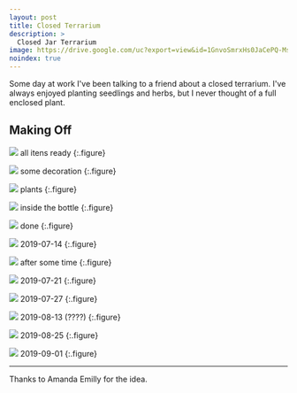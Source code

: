 ```yaml
---
layout: post
title: Closed Terrarium
description: >
  Closed Jar Terrarium
image: https://drive.google.com/uc?export=view&id=1GnvoSmrxHs0JaCePQ-MsNOC7o8pG6NaP
noindex: true
---
```


Some day at work I've been talking to a friend about a closed terrarium. I've always enjoyed planting seedlings and herbs, but I never thought of a full enclosed plant.   

## Making Off

![](https://drive.google.com/uc?export=view&id=1Tmx5-3uusrBQLRc3ojFYM7a5_ay2dLEA)
all itens ready
{:.figure}

![](https://drive.google.com/uc?export=view&id=1eimMNjBiaN1z5uRVS6fmrK9W3y2T6lfl)
some decoration
{:.figure}

![](https://drive.google.com/uc?export=view&id=1m6BMqgvEmrZqOZwq8cFZGiOK70_AfgyL)
plants
{:.figure}

![](https://drive.google.com/uc?export=view&id=1GnvoSmrxHs0JaCePQ-MsNOC7o8pG6NaP)
inside the bottle
{:.figure}

![](https://drive.google.com/uc?export=view&id=1V5FaCOr4JAjzTPbpsxXOsL0iUX11XoX7)
done
{:.figure}

![](https://drive.google.com/uc?export=view&id=16gvgMPIpsC3uD9xR6NGncb5UdZ-mSMZE)
2019-07-14
{:.figure}

![](https://drive.google.com/uc?export=view&id=1UwMHWZVIhOln1hYjNi7xqTgs9c-N8Rgl)
after some time
{:.figure}

![](https://drive.google.com/uc?export=view&id=18RKg8PX-At-Yl689Jk7uoej9by-vtNz3)
2019-07-21
{:.figure}

![](https://drive.google.com/uc?export=view&id=1txhyCBKf3crcYLnPg2bxoq7ELFdMMjQ_)
2019-07-27
{:.figure}

![](https://drive.google.com/uc?export=view&id=1UgpG62B8t60uEXbVZsGjg9C7GCKxRAYZ)
2019-08-13 (????)
{:.figure}

![](https://drive.google.com/uc?export=view&id=1SGiHbJFSc4Wef9V_wuMG-rBwYSyD7oS2)
2019-08-25
{:.figure}

![](https://drive.google.com/uc?export=view&id=1FBW7rvVNwr3xi9izG-W63n4qzceOAZ2k)
2019-09-01
{:.figure}

* * * 

Thanks to Amanda Emilly for the idea.

